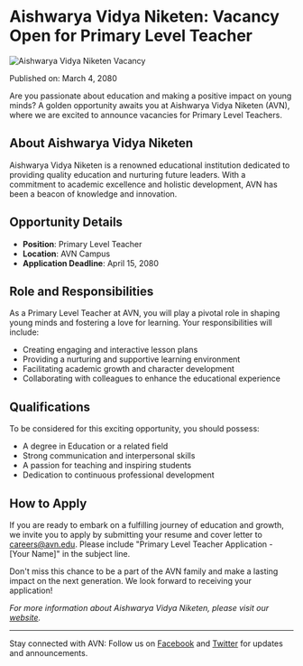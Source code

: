 # Aishwarya Vidya Niketen: Vacancy Open for Primary Level Teacher

![Aishwarya Vidya Niketen Vacancy](https://ccichitwan.org.np/images/vacancy.jpg)

Published on: March 4, 2080

Are you passionate about education and making a positive impact on young minds? A golden opportunity awaits you at Aishwarya Vidya Niketen (AVN), where we are excited to announce vacancies for Primary Level Teachers.

## About Aishwarya Vidya Niketen

Aishwarya Vidya Niketen is a renowned educational institution dedicated to providing quality education and nurturing future leaders. With a commitment to academic excellence and holistic development, AVN has been a beacon of knowledge and innovation.

## Opportunity Details

- **Position**: Primary Level Teacher
- **Location**: AVN Campus
- **Application Deadline**: April 15, 2080

## Role and Responsibilities

As a Primary Level Teacher at AVN, you will play a pivotal role in shaping young minds and fostering a love for learning. Your responsibilities will include:

- Creating engaging and interactive lesson plans
- Providing a nurturing and supportive learning environment
- Facilitating academic growth and character development
- Collaborating with colleagues to enhance the educational experience

## Qualifications

To be considered for this exciting opportunity, you should possess:

- A degree in Education or a related field
- Strong communication and interpersonal skills
- A passion for teaching and inspiring students
- Dedication to continuous professional development

## How to Apply

If you are ready to embark on a fulfilling journey of education and growth, we invite you to apply by submitting your resume and cover letter to [careers@avn.edu](mailto:careers@avn.edu). Please include "Primary Level Teacher Application - [Your Name]" in the subject line.

Don't miss this chance to be a part of the AVN family and make a lasting impact on the next generation. We look forward to receiving your application!

*For more information about Aishwarya Vidya Niketen, please visit our [website](https://www.avn.edu).*

---

Stay connected with AVN: Follow us on [Facebook](https://www.facebook.com/avn.education) and [Twitter](https://twitter.com/avn_education) for updates and announcements.
